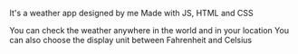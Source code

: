 It's a weather app designed by me
Made with JS, HTML and CSS

You can check the weather anywhere in the world and in your location
You can also choose the display unit between Fahrenheit and Celsius

